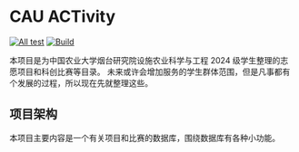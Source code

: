 # CAU ACTivity

[![All test](https://github.com/caufande/act/actions/workflows/test-all.yml/badge.svg)](https://github.com/caufande/act/actions/workflows/test-all.yml)
[![Build](https://github.com/caufande/act/actions/workflows/dobuild.yml/badge.svg)](https://github.com/caufande/act/actions/workflows/dobuild.yml)

<!-- [项目网址](https://caufande.github.io/act/) -->

本项目是为中国农业大学烟台研究院设施农业科学与工程 2024 级学生整理的志愿项目和科创比赛等目录。
未来或许会增加服务的学生群体范围，但是凡事都有个发展的过程，所以现在先就整理这些。

## 项目架构

本项目主要内容是一个有关项目和比赛的数据库，围绕数据库有各种小功能。
